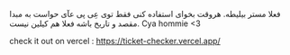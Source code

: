 فعلا مستر بیلیطه.
هروقت بخوای استفاده کنی فقط توی عِی پی عآی حواست به مبدا مقصد و تاریخ باشه
فعلا هم کیلین نیست.
Cya hommie <3

check it out on vercel : https://ticket-checker.vercel.app/
